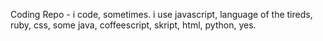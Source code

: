 Coding Repo - i code, sometimes. i use javascript, language of the tireds, ruby, css, some java, coffeescript, skript, html, python, yes.
